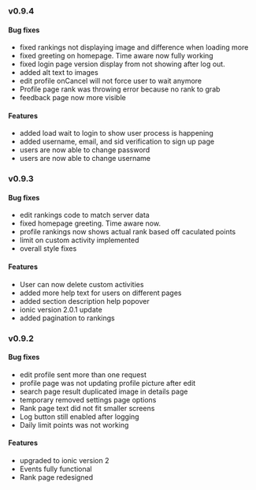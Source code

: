 ### v0.9.4

#### Bug fixes
- fixed rankings not displaying image and difference when loading more
- fixed greeting on homepage. Time aware now fully working
- fixed login page version display from not showing after log out.
- added alt text to images
- edit profile onCancel will not force user to wait anymore
- Profile page rank was throwing error because no rank to grab
- feedback page now more visible

#### Features
- added load wait to login to show user process is happening
- added username, email, and sid verification to sign up page
- users are now able to change password
- users are now able to change username

### v0.9.3

#### Bug fixes
- edit rankings code to match server data
- fixed homepage greeting. Time aware now.
- profile rankings now shows actual rank based off caculated points
- limit on custom activity implemented
- overall style fixes

#### Features
- User can now delete custom activities
- added more help text for users on different pages
- added section description help popover
- ionic version 2.0.1 update
- added pagination to rankings

### v0.9.2

#### Bug fixes
- edit profile sent more than one request
- profile page was not updating profile picture after edit
- search page result duplicated image in details page
- temporary removed settings page options
- Rank page text did not fit smaller screens
- Log button still enabled after logging
- Daily limit points was not working

#### Features
- upgraded to ionic version 2
- Events fully functional
- Rank page redesigned
